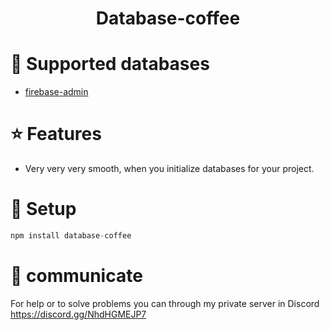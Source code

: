 <h1 align="center">
   Database-coffee
</h1>

# 🔗 Supported databases
- [firebase-admin](https://github.com/firebase/firebase-admin-node)

# ⭐ Features
- Very very very smooth, when you initialize databases for your project.

# 📕 Setup
```js
npm install database-coffee
```

# 💭 communicate
For help or to solve problems you can through my private server in Discord
https://discord.gg/NhdHGMEJP7